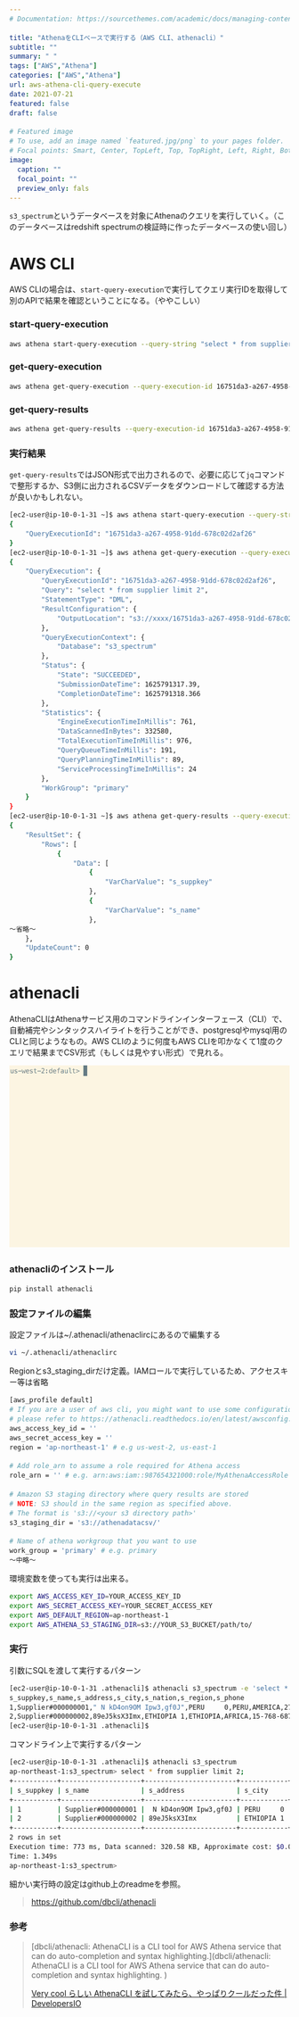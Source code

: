 ```yaml
---
# Documentation: https://sourcethemes.com/academic/docs/managing-content/

title: "AthenaをCLIベースで実行する（AWS CLI、athenacli）"
subtitle: ""
summary: " "
tags: ["AWS","Athena"]
categories: ["AWS","Athena"]
url: aws-athena-cli-query-execute
date: 2021-07-21
featured: false
draft: false

# Featured image
# To use, add an image named `featured.jpg/png` to your pages folder.
# Focal points: Smart, Center, TopLeft, Top, TopRight, Left, Right, BottomLeft, Bottom, BottomRight.
image:
  caption: ""
  focal_point: ""
  preview_only: fals
---
```


`s3_spectrum`というデータベースを対象にAthenaのクエリを実行していく。（このデータベースはredshift spectrumの検証時に作ったデータベースの使い回し）

# AWS CLI

AWS CLIの場合は、`start-query-execution`で実行してクエリ実行IDを取得して別のAPIで結果を確認ということになる。（ややこしい）

### start-query-execution

```sh
aws athena start-query-execution --query-string "select * from supplier limit 2;" --query-execution-context Database=s3_spectrum --result-configuration OutputLocation=s3://xxxx/
```

### get-query-execution

```sh
aws athena get-query-execution --query-execution-id 16751da3-a267-4958-91dd-678c02d2af26
```

### get-query-results

```sh
aws athena get-query-results --query-execution-id 16751da3-a267-4958-91dd-678c02d2af26
```

### 実行結果

`get-query-results`ではJSON形式で出力されるので、必要に応じて`jq`コマンドで整形するか、S3側に出力されるCSVデータをダウンロードして確認する方法が良いかもしれない。

```sh
[ec2-user@ip-10-0-1-31 ~]$ aws athena start-query-execution --query-string "select * from supplier limit 2;" --query-execution-context Database=s3_spectrum --result-configuration OutputLocation=s3://xxxx/
{
    "QueryExecutionId": "16751da3-a267-4958-91dd-678c02d2af26"
}
[ec2-user@ip-10-0-1-31 ~]$ aws athena get-query-execution --query-execution-id 16751da3-a267-4958-91dd-678c02d2af26
{
    "QueryExecution": {
        "QueryExecutionId": "16751da3-a267-4958-91dd-678c02d2af26",
        "Query": "select * from supplier limit 2",
        "StatementType": "DML",
        "ResultConfiguration": {
            "OutputLocation": "s3://xxxx/16751da3-a267-4958-91dd-678c02d2af26.csv"
        },
        "QueryExecutionContext": {
            "Database": "s3_spectrum"
        },
        "Status": {
            "State": "SUCCEEDED",
            "SubmissionDateTime": 1625791317.39,
            "CompletionDateTime": 1625791318.366
        },
        "Statistics": {
            "EngineExecutionTimeInMillis": 761,
            "DataScannedInBytes": 332580,
            "TotalExecutionTimeInMillis": 976,
            "QueryQueueTimeInMillis": 191,
            "QueryPlanningTimeInMillis": 89,
            "ServiceProcessingTimeInMillis": 24
        },
        "WorkGroup": "primary"
    }
}
[ec2-user@ip-10-0-1-31 ~]$ aws athena get-query-results --query-execution-id 16751da3-a267-4958-91dd-678c02d2af26
{
    "ResultSet": {
        "Rows": [
            {
                "Data": [
                    {
                        "VarCharValue": "s_suppkey"
                    },
                    {
                        "VarCharValue": "s_name"
                    },
～省略～
    },
    "UpdateCount": 0
}
```

# athenacli

AthenaCLIはAthenaサービス用のコマンドラインインターフェース（CLI）で、自動補完やシンタックスハイライトを行うことができ、postgresqlやmysql用のCLIと同じようなもの。AWS CLIのように何度もAWS CLIを叩かなくて1度のクエリで結果までCSV形式（もしくは見やすい形式）で見れる。

![athenacli.gif](athenacli.gif)

### athenacliのインストール

```sh
pip install athenacli
```

### 設定ファイルの編集

設定ファイルは~/.athenacli/athenaclircにあるので編集する

```sh
vi ~/.athenacli/athenaclirc
```

Regionとs3_staging_dirだけ定義。IAMロールで実行しているため、アクセスキー等は省略

```sh
[aws_profile default]
# If you are a user of aws cli, you might want to use some configurations of aws cli,
# please refer to https://athenacli.readthedocs.io/en/latest/awsconfig.html for more infomation.
aws_access_key_id = ''
aws_secret_access_key = ''
region = 'ap-northeast-1' # e.g us-west-2, us-east-1

# Add role_arn to assume a role required for Athena access
role_arn = '' # e.g. arn:aws:iam::987654321000:role/MyAthenaAccessRole

# Amazon S3 staging directory where query results are stored
# NOTE: S3 should in the same region as specified above.
# The format is 's3://<your s3 directory path>'
s3_staging_dir = 's3://athenadatacsv/'

# Name of athena workgroup that you want to use
work_group = 'primary' # e.g. primary
～中略～
```

環境変数を使っても実行は出来る。

```sh
export AWS_ACCESS_KEY_ID=YOUR_ACCESS_KEY_ID
export AWS_SECRET_ACCESS_KEY=YOUR_SECRET_ACCESS_KEY
export AWS_DEFAULT_REGION=ap-northeast-1
export AWS_ATHENA_S3_STAGING_DIR=s3://YOUR_S3_BUCKET/path/to/
```

### 実行

引数にSQLを渡して実行するパターン

```sh
[ec2-user@ip-10-0-1-31 .athenacli]$ athenacli s3_spectrum -e 'select * from supplier limit 2'
s_suppkey,s_name,s_address,s_city,s_nation,s_region,s_phone
1,Supplier#000000001," N kD4on9OM Ipw3,gf0J",PERU     0,PERU,AMERICA,27-989-741-2988
2,Supplier#000000002,89eJ5ksX3Imx,ETHIOPIA 1,ETHIOPIA,AFRICA,15-768-687-3665
[ec2-user@ip-10-0-1-31 .athenacli]$ 
```

コマンドライン上で実行するパターン

```sh
[ec2-user@ip-10-0-1-31 .athenacli]$ athenacli s3_spectrum
ap-northeast-1:s3_spectrum> select * from supplier limit 2;                                                                                              
+-----------+--------------------+-----------------------+------------+----------+----------+-----------------+
| s_suppkey | s_name             | s_address             | s_city     | s_nation | s_region | s_phone         |
+-----------+--------------------+-----------------------+------------+----------+----------+-----------------+
| 1         | Supplier#000000001 |  N kD4on9OM Ipw3,gf0J | PERU     0 | PERU     | AMERICA  | 27-989-741-2988 |
| 2         | Supplier#000000002 | 89eJ5ksX3Imx          | ETHIOPIA 1 | ETHIOPIA | AFRICA   | 15-768-687-3665 |
+-----------+--------------------+-----------------------+------------+----------+----------+-----------------+
2 rows in set
Execution time: 773 ms, Data scanned: 320.58 KB, Approximate cost: $0.00
Time: 1.349s
ap-northeast-1:s3_spectrum>  
```

細かい実行時の設定はgithub上のreadmeを参照。

> https://github.com/dbcli/athenacli

### 参考

> [dbcli/athenacli: AthenaCLI is a CLI tool for AWS Athena service that can do auto-completion and syntax highlighting.](dbcli/athenacli: AthenaCLI is a CLI tool for AWS Athena service that can do auto-completion and syntax highlighting. ) 
>
> [Very cool らしい AthenaCLI を試してみたら、やっぱりクールだった件 | DevelopersIO]() 
